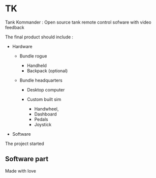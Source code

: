 # TK
Tank Kommander : Open source tank remote control sofware with video feedback

The final product should include :

* Hardware
  
  * Bundle rogue
   
    * Handheld
    * Backpack (optional)
    
  * Bundle headquarters

    * Desktop computer
    * Custom built sim

      * Handwheel,
      * Dashboard
      * Pedals
      * Joystick
      
* Software

The project started 
## Software part

Made with love
